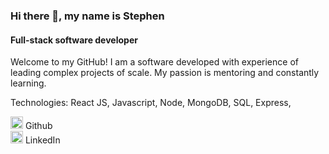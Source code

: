 ### Hi there 👋, my name is Stephen

#### Full-stack software developer

Welcome to my GitHub! I am a software developed with experience of leading complex projects of scale. My passion is mentoring and constantly learning. 

Technologies: React JS, Javascript, Node, MongoDB, SQL, Express, 

[<img src='https://cdn.jsdelivr.net/npm/simple-icons@3.0.1/icons/github.svg' alt='github' height='20'>](https://github.com/wongstephen) Github   
[<img src='https://cdn.jsdelivr.net/npm/simple-icons@3.0.1/icons/linkedin.svg' alt='linkedin' height='20'>](https://www.linkedin.com/in/wongs/) LinkedIn
